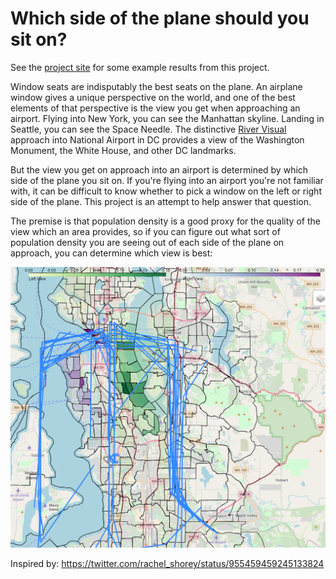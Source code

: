 # Which side of the plane should you sit on?
See the [project site](https://gautamh.github.io/window-seat) for some example results from this project.

Window seats are indisputably the best seats on the plane. An airplane window gives a unique perspective on the world, and one of the best elements of that perspective is the view you get when approaching an airport. Flying into New York, you can see the Manhattan skyline. Landing in Seattle, you can see the Space Needle. The distinctive [River Visual](https://en.wikipedia.org/wiki/Ronald_Reagan_Washington_National_Airport#Approach_patterns) approach into National Airport in DC provides a view of the Washington Monument, the White House, and other DC landmarks.

But the view you get on approach into an airport is determined by which side of the plane you sit on. If you're flying into an airport you're not familiar with, it can be difficult to know whether to pick a window on the left or right side of the plane. This project is an attempt to help answer that question. 

The premise is that population density is a good proxy for the quality of the view which an area provides, so if you can figure out what sort of population density you are seeing out of each side of the plane on approach, you can determine which view is best:

![The views approaching KSEA](https://github.com/gautamh/adsb/raw/master/docs/KSEAv1.PNG)

Inspired by: https://twitter.com/rachel_shorey/status/955459459245133824

